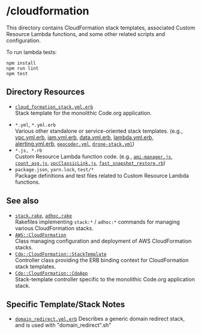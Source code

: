 # /cloudformation

This directory contains CloudFormation stack templates, associated Custom Resource Lambda functions, and some other related scripts and configuration.

To run lambda tests:

```
npm install
npm run lint
npm test
```

## Directory Resources

* [`cloud_formation_stack.yml.erb`](cloud_formation_stack.yml.erb)  
  Stack template for the monolithic Code.org application.
- `*.yml`, `*.yml.erb`  
  Various other standalone or service-oriented stack templates. (e.g., [vpc.yml.erb](vpc.yml.erb), [iam.yml.erb](iam.yml.erb), [data.yml.erb](data.yml.erb), [lambda.yml.erb](lambda.yml.erb), [alerting.yml.erb](alerting.yml.erb), [`geocoder.yml`](geocoder.yml), [`drone-stack.yml`](drone-stack.yml))
- `*.js, *.rb`  
  Custom Resource Lambda function code. (e.g., [`ami-manager.js`](ami-manager.js), [`count_asg.js`](count_asg.js), [`vpcClassicLink.js`](vpcClassicLink.js), [`fast_snapshot_restore.rb`](fast_snapshot_restore.rb))
- `package.json`, `yarn.lock`, `test/*`  
Package definitions and test files related to Custom Resource Lambda functions.

## See also

- [`stack.rake`](../../lib/rake/stack.rake), [`adhoc.rake`](../../lib/rake/adhoc.rake)  
  Rakefiles implementing `stack:*` / `adhoc:*` commands for managing various CloudFormation stacks.
- [`AWS::CloudFormation`](../../lib/cdo/aws/cloud_formation.rb)  
  Class managing configuration and deployment of AWS CloudFormation stacks.
- [`Cdo::CloudFormation::StackTemplate`](../../lib/cdo/cloud_formation/stack_template.rb)  
  Controller class providing the ERB binding context for CloudFormation stack templates.
- [`Cdo::CloudFormation::CdoApp`](../../lib/cdo/cloud_formation/cdo_app.rb)  
  Stack-template controller specific to the monolithic Code.org application stack.

## Specific Template/Stack Notes

* [`domain_redirect.yml.erb`](aws/cloudformation/domain_redirect.yml.erb)
  Describes a generic domain redirect stack, and is used with "domain_redirect".sh"
